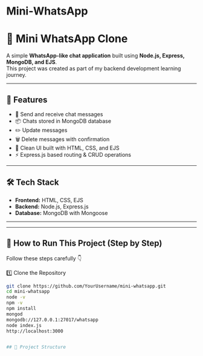 # Mini-WhatsApp
# 📱 Mini WhatsApp Clone

A simple **WhatsApp-like chat application** built using **Node.js, Express, MongoDB, and EJS**.  
This project was created as part of my backend development learning journey.  

---

## 🚀 Features
- 💬 Send and receive chat messages
- 📦 Chats stored in MongoDB database
- ✏️ Update messages
- 🗑️ Delete messages with confirmation
- 🎨 Clean UI built with HTML, CSS, and EJS
- ⚡ Express.js based routing & CRUD operations

---

## 🛠️ Tech Stack
- **Frontend:** HTML, CSS, EJS  
- **Backend:** Node.js, Express.js  
- **Database:** MongoDB with Mongoose  

---

---

## 🔧 How to Run This Project (Step by Step)

Follow these steps carefully 👇

1️⃣ Clone the Repository  
```bash
git clone https://github.com/YourUsername/mini-whatsapp.git
cd mini-whatsapp
node -v
npm -v
npm install
mongod
mongodb://127.0.0.1:27017/whatsapp
node index.js
http://localhost:3000


## 📂 Project Structure


